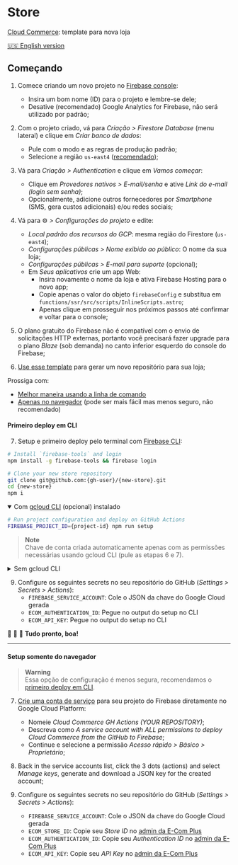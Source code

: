 # Store

[Cloud Commerce](https://github.com/ecomplus/cloud-commerce): template para nova loja

[:us: English version](./README.md)

## Começando

1. Comece criando um novo projeto no [Firebase console](https://console.firebase.google.com/):
    - Insira um bom nome (ID) para o projeto e lembre-se dele;
    - Desative (recomendado) Google Analytics for Firebase, não será utilizado por padrão;

2. Com o projeto criado, vá para _Criação > Firestore Database_ (menu lateral) e clique em _Criar banco de dados_:
    - Pule com o modo e as regras de produção padrão;
    - Selecione a região `us-east4` ([recomendado](https://github.com/ecomplus/cloud-commerce/issues/164));

3. Vá para _Criação > Authentication_ e clique em _Vamos começar_:
    - Clique em _Provedores nativos > E-mail/senha_ e ative _Link do e-mail (login sem senha)_;
    - Opcionalmente, adicione outros fornecedores por _Smartphone_ (SMS, gera custos adicionais) e/ou redes sociais;

4. Vá para :gear: _> Configurações do projeto_ e edite:
    - _Local padrão dos recursos do GCP_: mesma região do Firestore (`us-east4`);
    - _Configurações públicas > Nome exibido ao público_: O nome da sua loja;
    - _Configurações públicas > E-mail para suporte_ (opcional);
    - Em _Seus aplicativos_ crie um app Web:
        + Insira novamente o nome da loja e ativa Firebase Hosting para o novo app;
        + Copie apenas o valor do objeto `firebaseConfig` e substitua em `functions/ssr/src/scripts/InlineScripts.astro`;
        + Apenas clique em prosseguir nos próximos passos até confirmar e voltar para o console;

5. O plano gratuito do Firebase não é compatível com o envio de solicitações HTTP externas, portanto você precisará fazer upgrade para o plano _Blaze_ (sob demanda) no canto inferior esquerdo do console do Firebase;

6. [Use esse template](https://github.com/ecomplus/store/generate) para gerar um novo repositório para sua loja;

Prossiga com:
- [Melhor maneira usando a linha de comando](#primeiro-deploy-em-cli)
- [Apenas no navegador](#setup-somente-do-navegador) (pode ser mais fácil mas menos seguro, não recomendado)

#### Primeiro deploy em CLI

7. Setup e primeiro deploy pelo terminal com [Firebase CLI](https://firebase.google.com/docs/cli):
```bash
# Install `firebase-tools` and login
npm install -g firebase-tools && firebase login
```
```bash
# Clone your new store repository
git clone git@github.com:{gh-user}/{new-store}.git
cd {new-store}
npm i
```

<details open>
<summary>Com <a href="https://cloud.google.com/sdk/docs/install">gcloud CLI</a> (opcional) instalado</summary>

```bash
# Run project configuration and deploy on GitHub Actions
FIREBASE_PROJECT_ID={project-id} npm run setup
```

> **Note**  
> Chave de conta criada automaticamente apenas com as permissões necessárias usando gcloud CLI (pule as etapas 6 e 7).

</details>

<details>
<summary>Sem gcloud CLI</summary>

```bash
# Run project configuration and first deploy
FIREBASE_PROJECT_ID={project-id} npm run setup -- --no-gcloud
npm run deploy
```

7. [Crie uma conta de serviço](https://console.cloud.google.com/iam-admin/serviceaccounts) para seu projeto do Firebase diretamente no Google Cloud Platform:
    - Nomeie _Cloud Commerce GH Actions (YOUR REPOSITORY)_;
    - Descreva como _A service account with permission to deploy Cloud Commerce from the GitHub repository to Firebase_;
    - Continue e selecione as seguintes permissões:
        1. _Administrador do Firebase_
        2. _Leitor de chaves de API_
        3. _Leitor do Cloud Run_
        4. _Administrador do Cloud Functions_
        5. _Administrador do Artifact Registry_
        6. _Criador do App Engine_
        7. _Administrador do App Engine_
        8. _Administrador do Cloud Scheduler_
        9. _Usuário da conta de serviço_

8. De volta na lista de contas de serviço, clique nos 3 pontos (ações) and selecione _Gerenciar chaves_, crie e faça o download de uma nova chave JSON para a conta recém criada;

</details>

9. Configure os seguintes secrets no seu repositório do GitHub (_Settings > Secrets > Actions_):
    - `FIREBASE_SERVICE_ACCOUNT`: Cole o JSON da chave do Google Cloud gerada
    - `ECOM_AUTHENTICATION_ID`: Pegue no output do setup no CLI
    - `ECOM_API_KEY`: Pegue no output do setup no CLI

:checkered_flag: :checkered_flag: :checkered_flag: **Tudo pronto, boa!**

---

#### Setup somente do navegador

> **Warning**  
> Essa opção de configuração é menos segura, recomendamos o [primeiro deploy em CLI](#primeiro-deploy-em-cli).

7. [Crie uma conta de serviço](https://console.cloud.google.com/iam-admin/serviceaccounts) para seu projeto do Firebase diretamente no Google Cloud Platform:
    - Nomeie _Cloud Commerce GH Actions (YOUR REPOSITORY)_;
    - Descreva como _A service account with ALL permissions to deploy Cloud Commerce from the GitHub to Firebase_;
    - Continue e selecione a permissão _Acesso rápido > Básico > Proprietário_;

8. Back in the service accounts list, click the 3 dots (actions) and select _Manage keys_, generate and download a JSON key for the created account;

9. Configure os seguintes secrets no seu repositório do GitHub (_Settings > Secrets > Actions_):
    - `FIREBASE_SERVICE_ACCOUNT`: Cole o JSON da chave do Google Cloud gerada
    - `ECOM_STORE_ID`: Copie seu _Store ID_ no [admin da E-Com Plus](https://ecomplus.app/)
    - `ECOM_AUTHENTICATION_ID`: Copie seu _Authentication ID_ no [admin da E-Com Plus](https://ecomplus.app/)
    - `ECOM_API_KEY`: Copie seu _API Key_ no [admin da E-Com Plus](https://ecomplus.app/)
